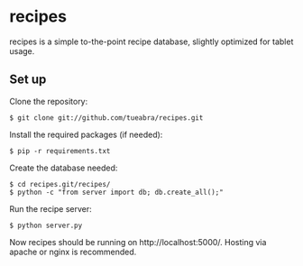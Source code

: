 # recipes

recipes is a simple to-the-point recipe database, slightly optimized for tablet usage.

## Set up

Clone the repository:
 
    $ git clone git://github.com/tueabra/recipes.git

Install the required packages (if needed):

    $ pip -r requirements.txt

Create the database needed:

    $ cd recipes.git/recipes/
    $ python -c "from server import db; db.create_all();"

Run the recipe server:

    $ python server.py

Now recipes should be running on http://localhost:5000/. Hosting via apache or nginx is recommended.
